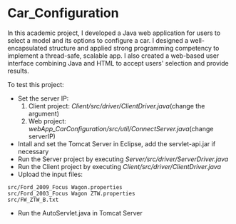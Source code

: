 # Car_Configuration

In this academic project, I developed a Java web application for users to select a model and its options to configure a car. I designed a well-encapsulated structure and applied strong programming competency to implement a thread-safe, scalable app. I also created a web-based user interface combining Java and HTML to accept users' selection and provide results.

To test this project:
- Set the server IP:
  1) Client project: *Client/src/driver/ClientDriver.java*(change the argument)
  2) Web project: *webApp_CarConfiguration/src/util/ConnectServer.java*(change serverIP)
- Intall and set the Tomcat Server in Eclipse, add the servlet-api.jar if necessary
- Run the Server project by executing *Server/src/driver/ServerDriver.java*
- Run the Client project by executing *Client/src/driver/ClientDriver.java*
- Upload the input files:
```
src/Ford_2009_Focus Wagon.properties
src/Ford_2003_Focus Wagon ZTW.properties
src/FW_ZTW_B.txt
```
- Run the AutoServlet.java in Tomcat Server